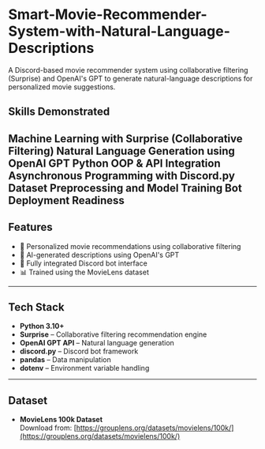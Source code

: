# Smart-Movie-Recommender-System-with-Natural-Language-Descriptions
A Discord-based movie recommender system using collaborative filtering (Surprise) and OpenAI's GPT to generate natural-language descriptions for personalized movie suggestions.

## Skills Demonstrated
Machine Learning with Surprise (Collaborative Filtering)
Natural Language Generation using OpenAI GPT
Python OOP & API Integration
Asynchronous Programming with Discord.py
Dataset Preprocessing and Model Training
Bot Deployment Readiness
---

## Features

- 🎯 Personalized movie recommendations using collaborative filtering
- 💬 AI-generated descriptions using OpenAI's GPT
- 🤖 Fully integrated Discord bot interface
- 📊 Trained using the MovieLens dataset

---

## Tech Stack

- **Python 3.10+**
- **Surprise** – Collaborative filtering recommendation engine
- **OpenAI GPT API** – Natural language generation
- **discord.py** – Discord bot framework
- **pandas** – Data manipulation
- **dotenv** – Environment variable handling

---

## Dataset

- **MovieLens 100k Dataset**  
  Download from: [https://grouplens.org/datasets/movielens/100k/](https://grouplens.org/datasets/movielens/100k/)  
 


